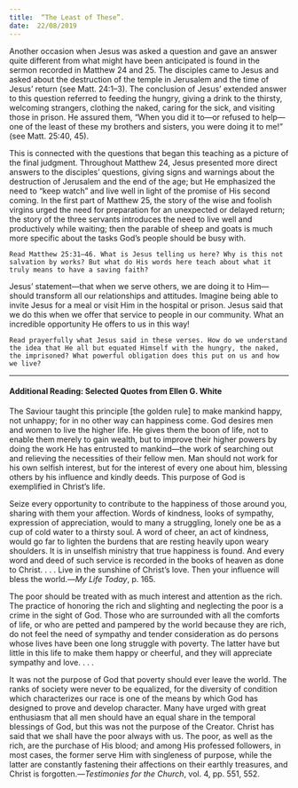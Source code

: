 ```yaml
---
title:  “The Least of These”.
date:  22/08/2019
---
```


Another occasion when Jesus was asked a question and gave an answer quite different from what might have been anticipated is found in the sermon recorded in Matthew 24 and 25. The disciples came to Jesus and asked about the destruction of the temple in Jerusalem and the time of Jesus’ return (see Matt. 24:1–3). The conclusion of Jesus’ extended answer to this question referred to feeding the hungry, giving a drink to the thirsty, welcoming strangers, clothing the naked, caring for the sick, and visiting those in prison. He assured them, “When you did it to—or refused to help—one of the least of these my brothers and sisters, you were doing it to me!” (see Matt. 25:40, 45).

This is connected with the questions that began this teaching as a picture of the final judgment. Throughout Matthew 24, Jesus presented more direct answers to the disciples’ questions, giving signs and warnings about the destruction of Jerusalem and the end of the age; but He emphasized the need to “keep watch” and live well in light of the promise of His second coming. In the first part of Matthew 25, the story of the wise and foolish virgins urged the need for preparation for an unexpected or delayed return; the story of the three servants introduces the need to live well and productively while waiting; then the parable of sheep and goats is much more specific about the tasks God’s people should be busy with.

`Read Matthew 25:31–46. What is Jesus telling us here? Why is this not salvation by works? But what do His words here teach about what it truly means to have a saving faith?`

Jesus’ statement—that when we serve others, we are doing it to Him— should transform all our relationships and attitudes. Imagine being able to invite Jesus for a meal or visit Him in the hospital or prison. Jesus said that we do this when we offer that service to people in our community. What an incredible opportunity He offers to us in this way!

`Read prayerfully what Jesus said in these verses. How do we understand the idea that He all but equated Himself with the hungry, the naked, the imprisoned? What powerful obligation does this put on us and how we live?`

---

#### Additional Reading: Selected Quotes from Ellen G. White

The Saviour taught this principle [the golden rule] to make mankind happy, not unhappy; for in no other way can happiness come. God desires men and women to live the higher life. He gives them the boon of life, not to enable them merely to gain wealth, but to improve their higher powers by doing the work He has entrusted to mankind—the work of searching out and relieving the necessities of their fellow men. Man should not work for his own selfish interest, but for the interest of every one about him, blessing others by his influence and kindly deeds. This purpose of God is exemplified in Christ’s life.

Seize every opportunity to contribute to the happiness of those around you, sharing with them your affection. Words of kindness, looks of sympathy, expression of appreciation, would to many a struggling, lonely one be as a cup of cold water to a thirsty soul. A word of cheer, an act of kindness, would go far to lighten the burdens that are resting heavily upon weary shoulders. It is in unselfish ministry that true happiness is found. And every word and deed of such service is recorded in the books of heaven as done to Christ. . . . Live in the sunshine of Christ’s love. Then your influence will bless the world.—_My Life Today_, p. 165.

The poor should be treated with as much interest and attention as the rich. The practice of honoring the rich and slighting and neglecting the poor is a crime in the sight of God. Those who are surrounded with all the comforts of life, or who are petted and pampered by the world because they are rich, do not feel the need of sympathy and tender consideration as do persons whose lives have been one long struggle with poverty. The latter have but little in this life to make them happy or cheerful, and they will appreciate sympathy and love. . . . 

It was not the purpose of God that poverty should ever leave the world. The ranks of society were never to be equalized, for the diversity of condition which characterizes our race is one of the means by which God has designed to prove and develop character. Many have urged with great enthusiasm that all men should have an equal share in the temporal blessings of God, but this was not the purpose of the Creator. Christ has said that we shall have the poor always with us. The poor, as well as the rich, are the purchase of His blood; and among His professed followers, in most cases, the former serve Him with singleness of purpose, while the latter are constantly fastening their affections on their earthly treasures, and Christ is forgotten.—_Testimonies for the Church_, vol. 4, pp. 551, 552. 